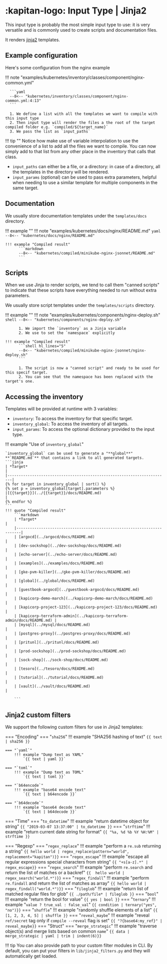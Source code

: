 # :kapitan-logo: **Input Type | Jinja2**

This input type is probably the most simple input type to use: it is very versatile and is commonly used to create scripts and documentation files.

It renders [jinja2](http://jinja.palletsprojects.com/en/2.10.x/templates/) templates.


## Example configuration

Here's some configuration from the nginx example

!!! note "examples/kubernetes/inventory/classes/component/nginx-common.yml"

      ```yaml
      --8<-- "kubernetes/inventory/classes/component/nginx-common.yml:4:13"
      ```

      1. We define a list with all the templates we want to compile with this input type
      2. Then input type will render the files a the root of the target compiled folder e.g. `compiled/${target_name}`
      3. We pass the list as `input_paths`

!!! tip ""
      Notice how make use of variable interpolation to use the convenience of a list to add all the files we want to compile.
      You can now simply add to that list from any other place in the inventory that calls that class.

- `input_paths` can either be a file, or a directory: in case of a directory, all the templates in the directory will be rendered.
- `input_params` (optional) can be used to pass extra parameters, helpful when needing to use a similar template for multiple components in the same target.


## Documentation

We usually store documentation templates under the `templates/docs` directory.

!!! example ""
    !!! note "examples/kubernetes/docs/nginx/README.md"
          ```yaml
          --8<-- "kubernetes/docs/nginx/README.md"
          ```

    !!! example "Compiled result"
          ```markdown
          --8<-- "kubernetes/compiled/minikube-nginx-jsonnet/README.md"
          ```

## Scripts

When we use Jinja to render scripts, we tend to call them "canned scripts" to indicate that these scripts have everything needed to run without extra parameters.

We usually store script templates under the `templates/scripts` directory.

!!! example ""
    !!! note "examples/kubernetes/components/nginx-deploy.sh"
          ```shell
          --8<-- "kubernetes/components/nginx-deploy.sh"
          ```

          1. We import the `inventory` as a Jinja variable
          2. We use to set the `namespace` explicitly

    !!! example "Compiled result"
          ```shell hl_lines="5"
          --8<-- "kubernetes/compiled/minikube-nginx-jsonnet/nginx-deploy.sh"
          ```

          1. The script is now a "canned script" and ready to be used for this specif target.
          2. You can see that the namespace has been replaced with the target's one.


## Accessing the inventory

Templates will be provided at runtime with 3 variables:

- `inventory`: To access the inventory for that specific target.
- `inventory_global`: To access the inventory of all targets.
- `input_params`: To access the optional dictionary provided to the input type.

!!! example "Use of `inventory_global`"

    `inventory_global` can be used to generate a "**global**" **`README.md`** that contains a link to all generated targets.
    ```jinja
    | *Target*                                                               |
    |------------------------------------------------------------------------|
    {% for target in inventory_global | sort() %}
    {% set p = inventory_global[target].parameters %}
    |[{{target}}](../{{target}}/docs/README.md)                              |
    {% endfor %}
    ```
    !!! quote "Compiled result"
        ```markdown
        | *Target*                                                               |
        |------------------------------------------------------------------------|
        | [argocd](../argocd/docs/README.md)                                     |
        | [dev-sockshop](../dev-sockshop/docs/README.md)                         |
        | [echo-server](../echo-server/docs/README.md)                           |
        | [examples](../examples/docs/README.md)                                 |
        | [gke-pvm-killer](../gke-pvm-killer/docs/README.md)                     |
        | [global](../global/docs/README.md)                                     |
        | [guestbook-argocd](../guestbook-argocd/docs/README.md)                 |
        | [kapicorp-demo-march](../kapicorp-demo-march/docs/README.md)           |
        | [kapicorp-project-123](../kapicorp-project-123/docs/README.md)         |
        | [kapicorp-terraform-admin](../kapicorp-terraform-admin/docs/README.md) |
        | [mysql](../mysql/docs/README.md)                                       |
        | [postgres-proxy](../postgres-proxy/docs/README.md)                     |
        | [pritunl](../pritunl/docs/README.md)                                   |
        | [prod-sockshop](../prod-sockshop/docs/README.md)                       |
        | [sock-shop](../sock-shop/docs/README.md)                               |
        | [tesoro](../tesoro/docs/README.md)                                     |
        | [tutorial](../tutorial/docs/README.md)                                 |
        | [vault](../vault/docs/README.md)                                       |

        ```

## Jinja2 custom filters

We support the following custom filters for use in Jinja2 templates:

=== "Encoding"
    === "`sha256`"
        !!! example "SHA256 hashing of text"
            `{{ text | sha256 }}`

    === "`yaml`"
        !!! example "Dump text as YAML"
            `{{ text | yaml }}`

    === "`toml`"
        !!! example "Dump text as TOML"
            `{{ text | toml }}`

    === "`b64encode`"
        !!! example "base64 encode text"
            `{{ text | b64encode }}`

    === "`b64decode`"
        !!! example "base64 decode text"
            `{{ text | b64decode }}`

=== "Time"
    === "`to_datetime`"
        !!! example "return datetime object for string"
            `{{ "2019-03-07 13:37:00" | to_datetime }}`
    === "`strftime`"
        !!! example "return current date string for format"
            `{{ "%a, %d %b %Y %H:%M" | strftime }}`

=== "Regexp"
    === "`regex_replace`"
        !!! example "perform a `re.sub` returning a string"
            `{{ hello world | regex_replace(pattern="world", replacement="kapitan")}}`
    === "`regex_escape`"
        !!! example "escape all regular expressions special characters from string"
            `{{ "+s[a-z].*" | regex_escape}}`
    === "`regex_search`"
        !!! example "perform `re.search` and return the list of matches or a backref"
            `{{  hello world | regex_search("world.*")}}`
    === "`regex_findall`"
        !!! example "perform `re.findall` and return the list of matches as array"
            `{{ hello world | regex_findall("world.*")}}`
=== "`fileglob`"
    !!! example "return list of matched regular files for glob"
        `{{ ./path/file* | fileglob }}`
=== "`bool`"
    !!! example "return the bool for value"
        `{{ yes | bool }}`
=== "`ternary`"
    !!! example "`value ? true_val : false_val`"
        `{{ condition | ternary("yes", "no")}}`
=== "`shuffle`"
    !!! example "randomly shuffle elements of a list"
        `{{ [1, 2, 3, 4, 5] | shuffle }}`
=== "`reveal_maybe`"
    !!! example "reveal `ref/secret` tag only if `compile --reveal` flag is set"
        `{{ "?{base64:my_ref}" | reveal_maybe}}`
=== "Struct"
    === "`merge_strategic`"
    !!! example "traverse object(s) and merge lists based on common `name`"
        `{{ data | merge_strategic | yaml | trim | indent(6)}}`

!!! tip
    You can also provide path to your custom filter modules in CLI. By default, you can put your filters in `lib/jinja2_filters.py` and they will automatically get loaded.
